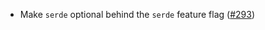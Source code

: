 - Make `serde` optional behind the `serde` feature flag
  ([#293](https://github.com/cosmos/ibc-rs/issues/293))

